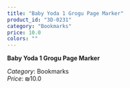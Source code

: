 ```yaml
---
title: "Baby Yoda 1 Grogu Page Marker"
product_id: "3D-0231"
category: "Bookmarks"
price: 10.0
colors: ""
---
```


**Baby Yoda 1 Grogu Page Marker**

*Category*: Bookmarks  
*Price*: ₪10.0

